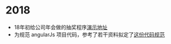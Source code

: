 # 2018
* 18年初给公司年会做的抽奖程序[演示地址](https://jiafengz.github.io/work-summary/drawPrize/src/app.html)
* 为规范 angularJs 项目代码，参考了若干资料拟定了[这份代码规范]()
